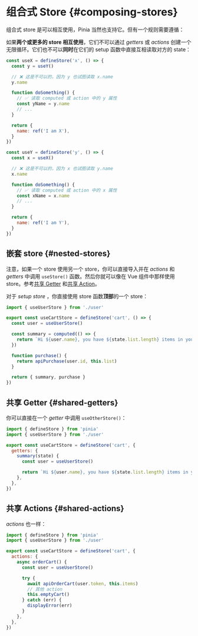 # 组合式 Store {#composing-stores}

组合式 store 是可以相互使用，Pinia 当然也支持它。但有一个规则需要遵循：

如果**两个或更多的 store 相互使用**，它们不可以通过 *getters* 或 *actions* 创建一个无限循环。它们也不可以**同时**在它们的 setup 函数中直接互相读取对方的 state：

```js
const useX = defineStore('x', () => {
  const y = useY()

  // ❌ 这是不可以的，因为 y 也试图读取 x.name
  y.name

  function doSomething() {
    // ✅ 读取 computed 或 action 中的 y 属性
    const yName = y.name
    // ...
  }

  return {
    name: ref('I am X'),
  }
})

const useY = defineStore('y', () => {
  const x = useX()

  // ❌ 这是不可以的，因为 x 也试图读取 y.name
  x.name

  function doSomething() {
    // ✅ 读取 computed 或 action 中的 x 属性
    const xName = x.name
    // ...
  }

  return {
    name: ref('I am Y'),
  }
})
```

## 嵌套 store {#nested-stores}

注意，如果一个 store 使用另一个 store，你可以直接导入并在 *actions* 和 *getters* 中调用 `useStore()` 函数。然后你就可以像在 Vue 组件中那样使用 store。参考[共享 Getter](#shared-getters) 和[共享 Action](#shared-actions)。

对于 *setup store* ，你直接使用 store 函数**顶部**的一个 store：

```ts
import { useUserStore } from './user'

export const useCartStore = defineStore('cart', () => {
  const user = useUserStore()

  const summary = computed(() => {
    return `Hi ${user.name}, you have ${state.list.length} items in your cart. It costs ${state.price}.`
  })

  function purchase() {
    return apiPurchase(user.id, this.list)
  }

  return { summary, purchase }
})
```

## 共享 Getter {#shared-getters}

你可以直接在一个 *getter* 中调用 `useOtherStore()`：

```js
import { defineStore } from 'pinia'
import { useUserStore } from './user'

export const useCartStore = defineStore('cart', {
  getters: {
    summary(state) {
      const user = useUserStore()

      return `Hi ${user.name}, you have ${state.list.length} items in your cart. It costs ${state.price}.`
    },
  },
})
```

## 共享 Actions {#shared-actions}

*actions* 也一样：

```js
import { defineStore } from 'pinia'
import { useUserStore } from './user'

export const useCartStore = defineStore('cart', {
  actions: {
    async orderCart() {
      const user = useUserStore()

      try {
        await apiOrderCart(user.token, this.items)
        // 其他 action
        this.emptyCart()
      } catch (err) {
        displayError(err)
      }
    },
  },
})
```
